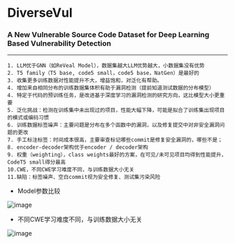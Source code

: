 # DiverseVul
### A New Vulnerable Source Code Dataset for Deep Learning Based Vulnerability Detection
---
```
1. LLM优于GNN（如ReVeal Model），数据集越大LLM优势越大，小数据集没有优势
2. T5 family（T5 base, code5 small，code5 base，NatGen）是最好的
3. 收集更多训练数据对性能提升不大，增益饱和，对泛化有帮助。
4. 增加来自相同分布的训练数据集体积有助于漏洞检测（提前知道测试数据的分布模型）
4. 特定于代码的预训练任务，是改进基于深度学习的漏洞检测的研究方向，这比模型大小更重要
5. 泛化挑战：检测在训练集中未出现过的项目，性能大幅下降，可能是拟合了训练集出现项目的模式或编码习惯
6. 训练数据标签噪声：主要问题是分布在多个函数中的漏洞，以及修复提交中对非安全漏洞问题的更改
7. 手工标注标签：时间成本很高，主要审查标记哪些commit是修复安全漏洞的，哪些不是；
8. encoder-decoder架构优于encoder / decoder架构
9. 权重（weighting），class weights最好的方案，在可见/未可见项目均得到性能提升，CodeT5 small得分最高
10.CWE，不同CWE学习难度不同，与训练数据大小无关
11.缺陷：标签噪声、空白commit视为安全修复、测试集污染风险
```
* Model参数比较
  
![image](https://github.com/NinjaGPT/papers/assets/4035112/09269f74-347e-476b-a072-f15de94a1a59)

* 不同CWE学习难度不同，与训练数据大小无关
  
![image](https://github.com/NinjaGPT/papers/assets/4035112/8d1bd5da-e7af-496e-b159-b1168fd5ec04)
